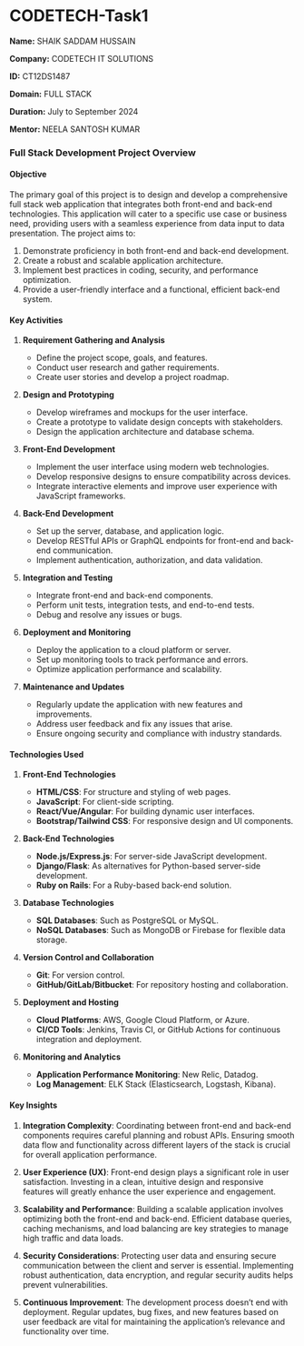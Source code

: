 # CODETECH-Task1
**Name:** SHAIK SADDAM HUSSAIN

**Company:** CODETECH IT SOLUTIONS

**ID:** CT12DS1487

**Domain:** FULL STACK

**Duration:** July to September 2024

**Mentor:** NEELA SANTOSH KUMAR 
### Full Stack Development Project Overview

#### Objective
The primary goal of this project is to design and develop a comprehensive full stack web application that integrates both front-end and back-end technologies. This application will cater to a specific use case or business need, providing users with a seamless experience from data input to data presentation. The project aims to:

1. Demonstrate proficiency in both front-end and back-end development.
2. Create a robust and scalable application architecture.
3. Implement best practices in coding, security, and performance optimization.
4. Provide a user-friendly interface and a functional, efficient back-end system.

#### Key Activities

1. **Requirement Gathering and Analysis**
   - Define the project scope, goals, and features.
   - Conduct user research and gather requirements.
   - Create user stories and develop a project roadmap.

2. **Design and Prototyping**
   - Develop wireframes and mockups for the user interface.
   - Create a prototype to validate design concepts with stakeholders.
   - Design the application architecture and database schema.

3. **Front-End Development**
   - Implement the user interface using modern web technologies.
   - Develop responsive designs to ensure compatibility across devices.
   - Integrate interactive elements and improve user experience with JavaScript frameworks.

4. **Back-End Development**
   - Set up the server, database, and application logic.
   - Develop RESTful APIs or GraphQL endpoints for front-end and back-end communication.
   - Implement authentication, authorization, and data validation.

5. **Integration and Testing**
   - Integrate front-end and back-end components.
   - Perform unit tests, integration tests, and end-to-end tests.
   - Debug and resolve any issues or bugs.

6. **Deployment and Monitoring**
   - Deploy the application to a cloud platform or server.
   - Set up monitoring tools to track performance and errors.
   - Optimize application performance and scalability.

7. **Maintenance and Updates**
   - Regularly update the application with new features and improvements.
   - Address user feedback and fix any issues that arise.
   - Ensure ongoing security and compliance with industry standards.

#### Technologies Used

1. **Front-End Technologies**
   - **HTML/CSS**: For structure and styling of web pages.
   - **JavaScript**: For client-side scripting.
   - **React/Vue/Angular**: For building dynamic user interfaces.
   - **Bootstrap/Tailwind CSS**: For responsive design and UI components.

2. **Back-End Technologies**
   - **Node.js/Express.js**: For server-side JavaScript development.
   - **Django/Flask**: As alternatives for Python-based server-side development.
   - **Ruby on Rails**: For a Ruby-based back-end solution.

3. **Database Technologies**
   - **SQL Databases**: Such as PostgreSQL or MySQL.
   - **NoSQL Databases**: Such as MongoDB or Firebase for flexible data storage.

4. **Version Control and Collaboration**
   - **Git**: For version control.
   - **GitHub/GitLab/Bitbucket**: For repository hosting and collaboration.

5. **Deployment and Hosting**
   - **Cloud Platforms**: AWS, Google Cloud Platform, or Azure.
   - **CI/CD Tools**: Jenkins, Travis CI, or GitHub Actions for continuous integration and deployment.

6. **Monitoring and Analytics**
   - **Application Performance Monitoring**: New Relic, Datadog.
   - **Log Management**: ELK Stack (Elasticsearch, Logstash, Kibana).

#### Key Insights

1. **Integration Complexity**: Coordinating between front-end and back-end components requires careful planning and robust APIs. Ensuring smooth data flow and functionality across different layers of the stack is crucial for overall application performance.

2. **User Experience (UX)**: Front-end design plays a significant role in user satisfaction. Investing in a clean, intuitive design and responsive features will greatly enhance the user experience and engagement.

3. **Scalability and Performance**: Building a scalable application involves optimizing both the front-end and back-end. Efficient database queries, caching mechanisms, and load balancing are key strategies to manage high traffic and data loads.

4. **Security Considerations**: Protecting user data and ensuring secure communication between the client and server is essential. Implementing robust authentication, data encryption, and regular security audits helps prevent vulnerabilities.

5. **Continuous Improvement**: The development process doesn’t end with deployment. Regular updates, bug fixes, and new features based on user feedback are vital for maintaining the application’s relevance and functionality over time.

